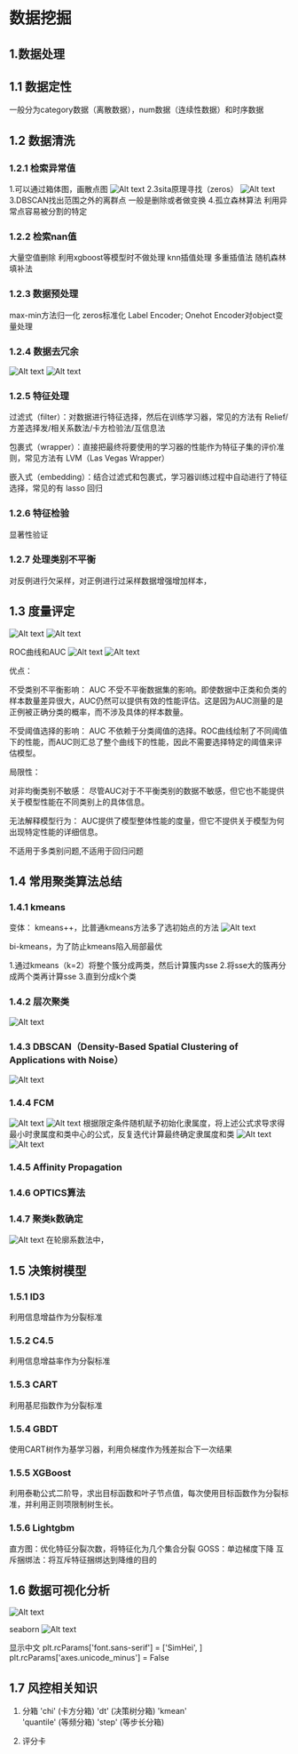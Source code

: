 # 数据挖掘

## 1.数据处理

## 1.1 数据定性

一般分为category数据（离散数据），num数据（连续性数据）和时序数据

## 1.2 数据清洗

### 1.2.1 检索异常值

1.可以通过箱体图，画散点图
![Alt text](./pictures/image-12.png)
2.3sita原理寻找（zeros）
![Alt text](./pictures/image-13.png)
3.DBSCAN找出范围之外的离群点
一般是删除或者做变换
4.孤立森林算法
利用异常点容易被分割的特定

### 1.2.2 检索nan值

大量空值删除
利用xgboost等模型时不做处理
knn插值处理
多重插值法
随机森林填补法

### 1.2.3 数据预处理

max-min方法归一化
zeros标准化
Label Encoder; Onehot Encoder对object变量处理

### 1.2.4 数据去冗余

![Alt text](./pictures/image-14.png)
![Alt text](./pictures/image-15.png)

### 1.2.5 特征处理

过滤式（filter）：对数据进行特征选择，然后在训练学习器，常见的方法有 Relief/方差选择发/相关系数法/卡方检验法/互信息法

包裹式（wrapper）：直接把最终将要使用的学习器的性能作为特征子集的评价准则，常见方法有 LVM（Las Vegas Wrapper）

嵌入式（embedding）：结合过滤式和包裹式，学习器训练过程中自动进行了特征选择，常见的有 lasso 回归

### 1.2.6 特征检验

显著性验证

### 1.2.7 处理类别不平衡

对反例进行欠采样，对正例进行过采样数据增强增加样本，

## 1.3 度量评定

![Alt text](./pictures/image-1.png)
![Alt text](./pictures/image-20.png)

ROC曲线和AUC
![Alt text](./pictures/image-21.png)
![Alt text](./pictures/image-22.png)

优点：

不受类别不平衡影响： AUC 不受不平衡数据集的影响。即使数据中正类和负类的样本数量差异很大，AUC仍然可以提供有效的性能评估。这是因为AUC测量的是正例被正确分类的概率，而不涉及具体的样本数量。

不受阈值选择的影响： AUC 不依赖于分类阈值的选择。ROC曲线绘制了不同阈值下的性能，而AUC则汇总了整个曲线下的性能，因此不需要选择特定的阈值来评估模型。

局限性：

对非均衡类别不敏感： 尽管AUC对于不平衡类别的数据不敏感，但它也不能提供关于模型性能在不同类别上的具体信息。

无法解释模型行为： AUC提供了模型整体性能的度量，但它不提供关于模型为何出现特定性能的详细信息。

不适用于多类别问题,不适用于回归问题

## 1.4 常用聚类算法总结

### 1.4.1 kmeans

变体：
kmeans++，比普通kmeans方法多了选初始点的方法
![Alt text](./pictures/image-2.png)

bi-kmeans，为了防止kmeans陷入局部最优

1.通过kmeans（k=2）将整个簇分成两类，然后计算簇内sse
2.将sse大的簇再分成两个类再计算sse
3.直到分成k个类

### 1.4.2 层次聚类

![Alt text](./pictures/image-4.png)

### 1.4.3 DBSCAN（Density-Based Spatial Clustering of Applications with Noise）

![Alt text](./pictures/image-6.png)

### 1.4.4 FCM

![Alt text](./pictures/image-8.png)
![Alt text](./pictures/image-9.png)
根据限定条件随机赋予初始化隶属度，将上述公式求导求得最小时隶属度和类中心的公式，反复迭代计算最终确定隶属度和类
![Alt text](./pictures/image-10.png)
![Alt text](./pictures/image-11.png)

### 1.4.5 Affinity Propagation

### 1.4.6 OPTICS算法

### 1.4.7 聚类k数确定

![Alt text](./pictures/image-19.png)
在轮廓系数法中，

## 1.5 决策树模型

### 1.5.1 ID3

利用信息增益作为分裂标准

### 1.5.2 C4.5

利用信息增益率作为分裂标准

### 1.5.3 CART

利用基尼指数作为分裂标准

### 1.5.4 GBDT

使用CART树作为基学习器，利用负梯度作为残差拟合下一次结果

### 1.5.5 XGBoost

利用泰勒公式二阶导，求出目标函数和叶子节点值，每次使用目标函数作为分裂标准，并利用正则项限制树生长。

### 1.5.6 Lightgbm

直方图：优化特征分裂次数，将特征化为几个集合分裂
GOSS：单边梯度下降
互斥捆绑法：将互斥特征捆绑达到降维的目的

## 1.6 数据可视化分析

![Alt text](./pictures/image-16.png)

seaborn
![Alt text](./pictures/image-17.png)

显示中文
plt.rcParams['font.sans-serif'] = ['SimHei', ]
plt.rcParams['axes.unicode_minus'] = False

## 1.7 风控相关知识

1. 分箱
   'chi' (卡方分箱)
   'dt' (决策树分箱)
   'kmean'  
   'quantile' (等频分箱)
   'step' (等步长分箱)

2. 评分卡

